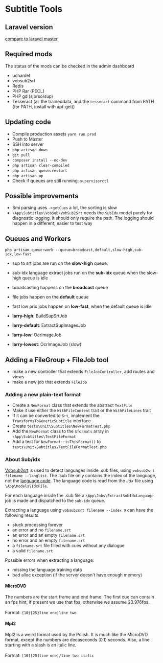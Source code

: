 # Subtitle Tools

## Laravel version
[compare to laravel master](https://github.com/laravel/laravel/compare/fa81e36841ee25c3440fc430ed8d6b66c641062b...master)

## Required mods
The status of the mods can be checked in the admin dashboard

* uchardet
* vobsub2srt
* Redis
* PHP Rar (PECL)
* PHP gd (sjorso/sup)
* Tesseract (all the traineddata, and the `tesseract` command from PATH (for PATH, install with apt-get))

## Updating code
* Compile production assets `yarn run prod`
* Push to Master
* SSH into server
* `php artisan down`
* `git pull`
* `composer install --no-dev`
* `php artisan clear-compiled`
* `php artisan queue:restart`
* `php artisan up`
* Check if queues are still running: `supervisorctl`

## Possible improvements
* Smi parsing uses `->getCues` a lot, the sorting is slow
* `\App\Subtitles\VobSub\VobSub2Srt` needs the `SubIdx` model purely for diagnostic logging, it should only require the path. The logging should happen in a different, easier to test way

## Queues and Workers
`php artisan queue:work --queue=broadcast,default,slow-high,sub-idx,low-fast`
* sup to srt jobs are run on the **slow-high** queue.
* sub-idx language extract jobs run on the **sub-idx** queue when the slow-high queue is idle
* broadcasting happens on the **broadcast** queue
* file jobs happen on the **default** queue
* fast low prio jobs happen on **low-fast**, when the default queue is idle
 
* **larry-high**: BuildSupSrtJob
* **larry-default**: ExtractSupImagesJob
* **larry-low**: OcrImageJob
* **larry-lowest**: OcrImageJob (slow)

## Adding a FileGroup + FileJob tool
* make a new controller that extends `FileJobController`, add routes and views
* make a new job that extends `FileJob`

### Adding a new plain-text format
* Create a `NewFormat` class that extends the abstract `TextFile`
* Make it use either the `WithFileContent` trait or the `WithFileLines` trait
* If it can be converted to `Srt`, implement the `TransformsToGenericSubtitle` interface
* Create `tests\Unit\Subtitles\NewFormatTest.php`
* Add the `NewFormat` class to the `$formats` array in `\App\Subtitles\TextFileFormat`
* Add a test for `NewFormat::isThisFormat()` to `tests\Unit\Subtitles\TextFileFormatTest.php`

### About Sub/idx
[Vobsub2srt](https://github.com/ruediger/VobSub2SRT) is used to detect languages inside _.sub_ files, using `vobsub2srt filename --langlist`.
The .sub file only contains the index of the language, not the [language code](https://www.loc.gov/standards/iso639-2/php/code_list.php).
The language code is read from the _.idx_ file using `\App\Models\IdxFile`.

For each language inside the .sub file a `\App\Jobs\ExtractSubIdxLanguage` job is made and dispatched to the `sub-idx` queue.

Extracting a language using `vobsub2srt filename --index 0` can have the following results:
* stuck processing forever
* an error and  no `filename.srt`
* an error and  an empty `filename.srt`
* no error and an empty `filename.srt`
* a `filename.srt` file filled with cues without any dialogue
* a valid `filename.srt`

Possible errors when extracting a language:
* missing the language training data
* bad alloc exception (if the server doesn't have enough memory)

#### MicroDVD
The numbers are the start frame and end frame. The first cue can contain an fps hint, if present we use that fps, otherwise we assume 23.976fps.
<br/><br/>
Format: `{10}{25}line one|line two`

#### Mpl2
Mpl2 is a weird format used by the Polish. It is much like the MicroDVD format, except the numbers are decaseconds (0.1) seconds. Also, a line starting with a slash is an italic line.
<br/><br/>
Format: `[10][25]line one|/line two italic`